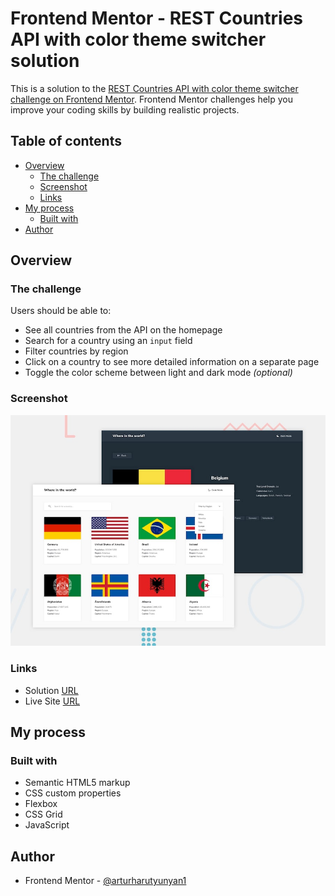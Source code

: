 # Frontend Mentor - REST Countries API with color theme switcher solution

This is a solution to the [REST Countries API with color theme switcher challenge on Frontend Mentor](https://www.frontendmentor.io/challenges/rest-countries-api-with-color-theme-switcher-5cacc469fec04111f7b848ca). Frontend Mentor challenges help you improve your coding skills by building realistic projects. 

## Table of contents

- [Overview](#overview)
  - [The challenge](#the-challenge)
  - [Screenshot](#screenshot)
  - [Links](#links)
- [My process](#my-process)
  - [Built with](#built-with)
- [Author](#author)

## Overview

### The challenge

Users should be able to:

- See all countries from the API on the homepage
- Search for a country using an `input` field
- Filter countries by region
- Click on a country to see more detailed information on a separate page
- Toggle the color scheme between light and dark mode *(optional)*

### Screenshot

![](img/screenshot.jpg)

### Links

- Solution [URL](https://www.frontendmentor.io/challenges/rest-countries-api-with-color-theme-switcher-5cacc469fec04111f7b848ca)
- Live Site [URL](https://arturharutyunyan1.github.io/rest-countries/)

## My process

### Built with

- Semantic HTML5 markup
- CSS custom properties
- Flexbox
- CSS Grid
- JavaScript

## Author

- Frontend Mentor - [@arturharutyunyan1](https://www.frontendmentor.io/profile/Arturharutyunyan1)